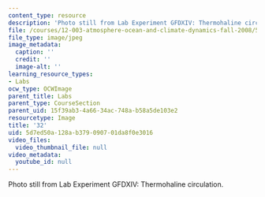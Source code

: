 ```yaml
---
content_type: resource
description: 'Photo still from Lab Experiment GFDXIV: Thermohaline circulation.'
file: /courses/12-003-atmosphere-ocean-and-climate-dynamics-fall-2008/5d7ed50a128ab379090701da8f0e3016_32.jpg
file_type: image/jpeg
image_metadata:
  caption: ''
  credit: ''
  image-alt: ''
learning_resource_types:
- Labs
ocw_type: OCWImage
parent_title: Labs
parent_type: CourseSection
parent_uid: 15f39ab3-4a66-34ac-748a-b58a5de103e2
resourcetype: Image
title: '32'
uid: 5d7ed50a-128a-b379-0907-01da8f0e3016
video_files:
  video_thumbnail_file: null
video_metadata:
  youtube_id: null
---
```

Photo still from Lab Experiment GFDXIV: Thermohaline circulation.

